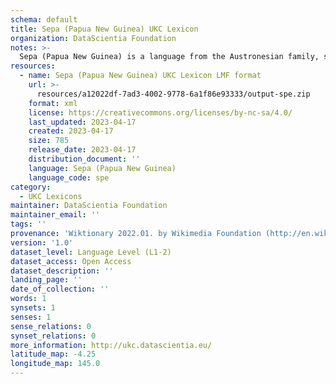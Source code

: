 ```yaml
---
schema: default
title: Sepa (Papua New Guinea) UKC Lexicon
organization: DataScientia Foundation
notes: >-
  Sepa (Papua New Guinea) is a language from the Austronesian family, spoken in Oceania. The UKC Lexicon of Sepa (Papua New Guinea) is represented as a lexico-semantic network. It consists of words, word senses, synsets, as well as sense-level and synset-level relationships.
resources:
  - name: Sepa (Papua New Guinea) UKC Lexicon LMF format
    url: >-
      resources/a12022df-7ad3-4002-9778-6a1f86e93333/output-spe.zip
    format: xml
    license: https://creativecommons.org/licenses/by-nc-sa/4.0/
    last_updated: 2023-04-17
    created: 2023-04-17
    size: 785
    release_date: 2023-04-17
    distribution_document: ''
    language: Sepa (Papua New Guinea)
    language_code: spe
category:
  - UKC Lexicons
maintainer: DataScientia Foundation
maintainer_email: ''
tags: ''
provenance: 'Wiktionary 2022.01. by Wikimedia Foundation (http://en.wiktionary.org); Princeton WordNet 2.1 by Princeton University (https://wordnet.princeton.edu)'
version: '1.0'
dataset_level: Language Level (L1-2)
dataset_access: Open Access
dataset_description: ''
landing_page: ''
date_of_collection: ''
words: 1
synsets: 1
senses: 1
sense_relations: 0
synset_relations: 0
more_information: http://ukc.datascientia.eu/
latitude_map: -4.25
longitude_map: 145.0
---
```

